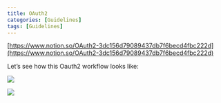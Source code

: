 ```yaml
---
title: OAuth2
categories: [Guidelines]
tags: [Guidelines]
---
```


[https://www.notion.so/OAuth2-3dc156d79089437db7f6becd4fbc222d](https://www.notion.so/OAuth2-3dc156d79089437db7f6becd4fbc222d)


Let’s see how this Oauth2 workflow looks like:


![](https://prod-files-secure.s3.us-west-2.amazonaws.com/9960fb2a-b75e-4bea-a8f9-b00925db1215/3bce41e0-99e8-4ebd-9701-e2bc9cbb79a2/Untitled.png?X-Amz-Algorithm=AWS4-HMAC-SHA256&X-Amz-Content-Sha256=UNSIGNED-PAYLOAD&X-Amz-Credential=ASIAZI2LB466THCZF34L%2F20250417%2Fus-west-2%2Fs3%2Faws4_request&X-Amz-Date=20250417T202348Z&X-Amz-Expires=3600&X-Amz-Security-Token=IQoJb3JpZ2luX2VjENz%2F%2F%2F%2F%2F%2F%2F%2F%2F%2FwEaCXVzLXdlc3QtMiJGMEQCIEG7FeLTUuzF7L%2BQBHw9Ir6OM0G%2BwjnuO%2BzD1D1R65g6AiBokKI3gf5RA5MQ%2BAJovuguK%2FqZxa7cVeNuhVZ5b5QWmyr%2FAwhlEAAaDDYzNzQyMzE4MzgwNSIM8XLiNtlB8YNFmUQ2KtwD9Cft1dc2%2BdJ6fioLrRlBZzUoU7bD7YX6Mmeer90vKla4LLir6aGHwbVMWjKj5nVbVR4GU025s0Jkkq03S3dNw%2Bmbp03m6N8kvpFHMyrXqq%2Fs7MnePekMBnfceCjkQRrUYA%2B2Pq%2Fgd8zrIX3L3P8btY1ZeH9WtrBLJqk92uB7F3RahEnir1q2z32FuWuh8itdK6G%2BBgUxPjHMDYHH2JlBO5a6sz8rxcgs%2FY45ZVkBeBH1BeSglNRrNzkedTdYke4MmW7b6biFQZV5RSUuRA42TKVe9dL9atCsuK7EdXeWP8IZGryGmceF1Gvx8RdO5QsAYsghDezH6QqOZNfD9v%2F7gaXGbSgwWmlzTfn8FeyREQKlN5xxgD3SEhA5yDIhaRWw81XgAWc2ORKIlo2CsMIJITFmr2cKNw46zJ2YQ%2BGaVp3O9QZswWs0GdOxnRm721r%2F%2B90f52NHNXQB6sY%2FifS5GsEDeTKr02gWfv3Dfsnk5f%2FLsqC9V4BQ3VffjxkSnyTw40ePOS5HKhmru130TCz2XLF9DBYBJfOgLxUvwZwdVbHa3emVeghxoR4VCKSrPIiG7Zw5J%2F58LcEea%2B6WwgiH9mjtXvui7NxvLoOpDDb0E1a2aGUoHUk7xLvp86owzreFwAY6pgHtSInXt1Gy53bv8F7qXa44l5hRPuQf7mRZAcaBjZxKHRkTm7mFMzlt77AsFGxs2Lwjk1E7Q7brwldsEBI2KwnYKNcE2rSZRpKGXpUh5dEkwSaTKRqDMgs0zhszBQNjAmMPXrVSjE6fTrFUiU%2BuliRkevAi43aHvy0xuFqu7oqmiQgDKdvAp51PqedBpZAc119Eszhq1uxZ1NraXEnIbC5dt7CIxEDU&X-Amz-Signature=b7ab088ba3f34bf36698945063f4b74c877197e62e01bb9a23dc15033a803c45&X-Amz-SignedHeaders=host&x-id=GetObject)


![](https://prod-files-secure.s3.us-west-2.amazonaws.com/9960fb2a-b75e-4bea-a8f9-b00925db1215/27d32b66-de43-41de-80f7-7edb81d1190f/Untitled.png?X-Amz-Algorithm=AWS4-HMAC-SHA256&X-Amz-Content-Sha256=UNSIGNED-PAYLOAD&X-Amz-Credential=ASIAZI2LB466THCZF34L%2F20250417%2Fus-west-2%2Fs3%2Faws4_request&X-Amz-Date=20250417T202348Z&X-Amz-Expires=3600&X-Amz-Security-Token=IQoJb3JpZ2luX2VjENz%2F%2F%2F%2F%2F%2F%2F%2F%2F%2FwEaCXVzLXdlc3QtMiJGMEQCIEG7FeLTUuzF7L%2BQBHw9Ir6OM0G%2BwjnuO%2BzD1D1R65g6AiBokKI3gf5RA5MQ%2BAJovuguK%2FqZxa7cVeNuhVZ5b5QWmyr%2FAwhlEAAaDDYzNzQyMzE4MzgwNSIM8XLiNtlB8YNFmUQ2KtwD9Cft1dc2%2BdJ6fioLrRlBZzUoU7bD7YX6Mmeer90vKla4LLir6aGHwbVMWjKj5nVbVR4GU025s0Jkkq03S3dNw%2Bmbp03m6N8kvpFHMyrXqq%2Fs7MnePekMBnfceCjkQRrUYA%2B2Pq%2Fgd8zrIX3L3P8btY1ZeH9WtrBLJqk92uB7F3RahEnir1q2z32FuWuh8itdK6G%2BBgUxPjHMDYHH2JlBO5a6sz8rxcgs%2FY45ZVkBeBH1BeSglNRrNzkedTdYke4MmW7b6biFQZV5RSUuRA42TKVe9dL9atCsuK7EdXeWP8IZGryGmceF1Gvx8RdO5QsAYsghDezH6QqOZNfD9v%2F7gaXGbSgwWmlzTfn8FeyREQKlN5xxgD3SEhA5yDIhaRWw81XgAWc2ORKIlo2CsMIJITFmr2cKNw46zJ2YQ%2BGaVp3O9QZswWs0GdOxnRm721r%2F%2B90f52NHNXQB6sY%2FifS5GsEDeTKr02gWfv3Dfsnk5f%2FLsqC9V4BQ3VffjxkSnyTw40ePOS5HKhmru130TCz2XLF9DBYBJfOgLxUvwZwdVbHa3emVeghxoR4VCKSrPIiG7Zw5J%2F58LcEea%2B6WwgiH9mjtXvui7NxvLoOpDDb0E1a2aGUoHUk7xLvp86owzreFwAY6pgHtSInXt1Gy53bv8F7qXa44l5hRPuQf7mRZAcaBjZxKHRkTm7mFMzlt77AsFGxs2Lwjk1E7Q7brwldsEBI2KwnYKNcE2rSZRpKGXpUh5dEkwSaTKRqDMgs0zhszBQNjAmMPXrVSjE6fTrFUiU%2BuliRkevAi43aHvy0xuFqu7oqmiQgDKdvAp51PqedBpZAc119Eszhq1uxZ1NraXEnIbC5dt7CIxEDU&X-Amz-Signature=b41b054911cf84c7945c6f8caec2961ae4a9db7c1d0eb59298f7f2e75ae407df&X-Amz-SignedHeaders=host&x-id=GetObject)

